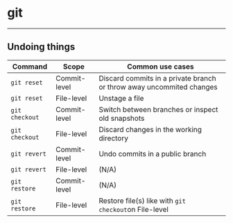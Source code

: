 # git
---
## Undoing things

| Command        | Scope        | Common use cases                                             |
| -------------- | ------------ | ------------------------------------------------------------ |
| `git reset`    | Commit-level | Discard commits in a private branch or throw away uncommited changes |
| `git reset`    | File-level   | Unstage a file                                               |
| `git checkout` | Commit-level | Switch between branches or inspect old snapshots             |
| `git checkout` | File-level   | Discard changes in the working directory                     |
| `git revert`   | Commit-level | Undo commits in a public branch                              |
| `git revert`   | File-level   | (N/A)                                                        |
| `git restore` |  Commit-level | (N/A) |
| `git restore` | File-level | Restore file(s) like with `git checkout`on File-level |
